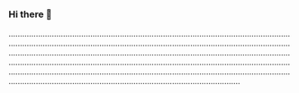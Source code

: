 ### Hi there 👋

..................................................................................................................................................................................................................................................................................................................................................................................................................................................................................................................................................................................................................................................................................................................................................